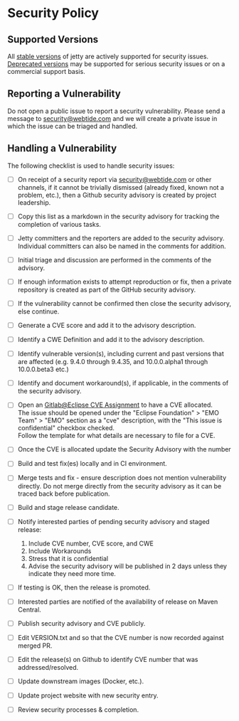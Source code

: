 # Security Policy

## Supported Versions

All [stable versions](https://jetty.org/download.html) of jetty are actively supported for security issues. [Deprecated versions](https://jetty.org/download.html) may be supported for serious security issues or on a commercial support basis.

## Reporting a Vulnerability

Do not open a public issue to report a security vulnerability.  Please send a message to security@webtide.com and we will create a private issue in which the issue can be triaged and handled.

## Handling a Vulnerability

The following checklist is used to handle security issues:

- [ ] On receipt of a security report via security@webtide.com or other channels, if it cannot be trivially dismissed (already fixed, known not a problem, etc.), then a Github security advisory is created by project leadership.
- [ ] Copy this list as a markdown in the security advisory for tracking the completion of various tasks.
- [ ] Jetty committers and the reporters are added to the security advisory. Individual committers can also be named in the comments for addition.
- [ ] Initial triage and discussion are performed in the comments of the advisory.
- [ ] If enough information exists to attempt reproduction or fix, then a private repository is created as part of the GitHub security advisory.
- [ ] If the vulnerability cannot be confirmed then close the security advisory, else continue.
- [ ] Generate a CVE score and add it to the advisory description.
- [ ] Identify a CWE Definition and add it to the advisory description.
- [ ] Identify vulnerable version(s), including current and past versions that are affected (e.g. 9.4.0 through 9.4.35, and 10.0.0.alpha1 through 10.0.0.beta3 etc.)
- [ ] Identify and document workaround(s), if applicable, in the comments of the security advisory.
- [ ] Open an [Gitlab@Eclipse CVE Assignment](https://gitlab.eclipse.org/security/cve-assignement/-/issues/new) to have a CVE allocated.   
      The issue should be opened under the "Eclipse Foundation" > "EMO Team" > "EMO" section as a "cve" description, with the "This issue is confidential" checkbox checked.   
      Follow the template for what details are necessary to file for a CVE.
- [ ] Once the CVE is allocated update the Security Advisory with the number
- [ ] Build and test fix(es) locally and in CI environment.
- [ ] Merge tests and fix  - ensure description does not mention vulnerability directly. Do not merge directly from the security advisory as it can be traced back before publication.
- [ ] Build and stage release candidate.
- [ ] Notify interested parties of pending security advisory and staged release:
    1. Include CVE number, CVE score, and CWE
    2. Include Workarounds
    3. Stress that it is confidential
    4. Advise the security advisory will be published in 2 days unless they indicate they need more time.
- [ ] If testing is OK, then the release is promoted.
- [ ] Interested parties are notified of the availability of release on Maven Central.
- [ ] Publish security advisory and CVE publicly.
- [ ] Edit VERSION.txt and so that the CVE number is now recorded against merged PR.
- [ ] Edit the release(s) on Github to identify CVE number that was addressed/resolved.
- [ ] Update downstream images (Docker, etc.).
- [ ] Update project website with new security entry.
- [ ] Review security processes & completion.
       
